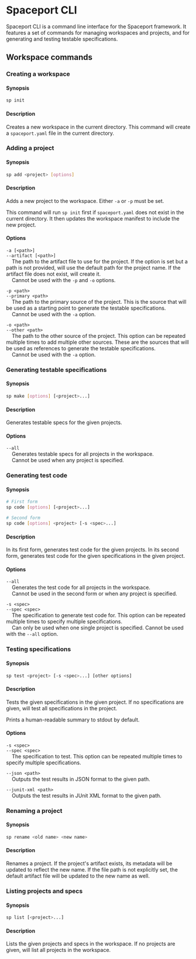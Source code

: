 # Spaceport CLI

Spaceport CLI is a command line interface for the Spaceport framework. It features a set of commands for managing workspaces and projects, and for generating and testing testable specifications.

## Workspace commands

### Creating a workspace

#### Synopsis

```sh
sp init
```

#### Description

Creates a new workspace in the current directory. This command will create a `spaceport.yaml` file in the current directory.

### Adding a project

#### Synopsis

```sh
sp add <project> [options]
```

#### Description

Adds a new project to the workspace. Either `-a` or `-p` must be set.

This command will run `sp init` first if `spaceport.yaml` does not exist in the current directory. It then updates the workspace manifest to include the new project.

#### Options

`-a [<path>]`  
`--artifact [<path>]`  
&nbsp;&nbsp;&nbsp;&nbsp;The path to the artifact file to use for the project. If the option is set but a path is not provided, will use the default path for the project name. If the artifact file does not exist, will create it.  
&nbsp;&nbsp;&nbsp;&nbsp;Cannot be used with the `-p` and `-o` options.

`-p <path>`  
`--primary <path>`  
&nbsp;&nbsp;&nbsp;&nbsp;The path to the primary source of the project. This is the source that will be used as a starting point to generate the testable specifications.  
&nbsp;&nbsp;&nbsp;&nbsp;Cannot be used with the `-a` option.

`-o <path>`  
`--other <path>`  
&nbsp;&nbsp;&nbsp;&nbsp;The path to the other source of the project. This option can be repeated multiple times to add multiple other sources. These are the sources that will be used as references to generate the testable specifications.  
&nbsp;&nbsp;&nbsp;&nbsp;Cannot be used with the `-a` option.

### Generating testable specifications

#### Synopsis

```sh
sp make [options] [<project>...]
```

#### Description

Generates testable specs for the given projects.

#### Options

`--all`  
&nbsp;&nbsp;&nbsp;&nbsp;Generates testable specs for all projects in the workspace.  
&nbsp;&nbsp;&nbsp;&nbsp;Cannot be used when any project is specified.

### Generating test code

#### Synopsis

```sh
# First form
sp code [options] [<project>...]

# Second form
sp code [options] <project> [-s <spec>...]
```

#### Description

In its first form, generates test code for the given projects. In its second form, generates test code for the given specifications in the given project.

#### Options

`--all`  
&nbsp;&nbsp;&nbsp;&nbsp;Generates the test code for all projects in the workspace.  
&nbsp;&nbsp;&nbsp;&nbsp;Cannot be used in the second form or when any project is specified.

`-s <spec>`  
`--spec <spec>`  
&nbsp;&nbsp;&nbsp;&nbsp;The specification to generate test code for. This option can be repeated multiple times to specify multiple specifications.  
&nbsp;&nbsp;&nbsp;&nbsp;Can only be used when one single project is specified. Cannot be used with the `--all` option.

### Testing specifications

#### Synopsis

```sh
sp test <project> [-s <spec>...] [other options]
```

#### Description

Tests the given specifications in the given project. If no specifications are given, will test all specifications in the project.

Prints a human-readable summary to stdout by default.

#### Options

`-s <spec>`  
`--spec <spec>`  
&nbsp;&nbsp;&nbsp;&nbsp;The specification to test. This option can be repeated multiple times to specify multiple specifications.

`--json <path>`  
&nbsp;&nbsp;&nbsp;&nbsp;Outputs the test results in JSON format to the given path.

`--junit-xml <path>`  
&nbsp;&nbsp;&nbsp;&nbsp;Outputs the test results in JUnit XML format to the given path.

### Renaming a project

#### Synopsis

```sh
sp rename <old name> <new name>
```

#### Description

Renames a project. If the project's artifact exists, its metadata will be updated to reflect the new name. If the file path is not explicitly set, the default artifact file will be updated to the new name as well.

### Listing projects and specs

#### Synopsis

```sh
sp list [<project>...]
```

#### Description

Lists the given projects and specs in the workspace. If no projects are given, will list all projects in the workspace.
